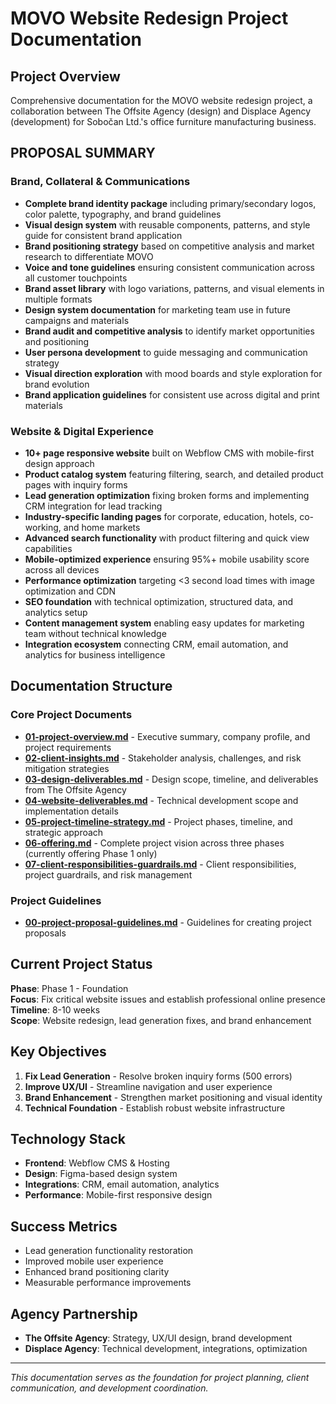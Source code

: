 # MOVO Website Redesign Project Documentation

## Project Overview
Comprehensive documentation for the MOVO website redesign project, a collaboration between The Offsite Agency (design) and Displace Agency (development) for Sobočan Ltd.'s office furniture manufacturing business.

## **PROPOSAL SUMMARY**

### **Brand, Collateral & Communications**

- **Complete brand identity package** including primary/secondary logos, color palette, typography, and brand guidelines
- **Visual design system** with reusable components, patterns, and style guide for consistent brand application
- **Brand positioning strategy** based on competitive analysis and market research to differentiate MOVO
- **Voice and tone guidelines** ensuring consistent communication across all customer touchpoints
- **Brand asset library** with logo variations, patterns, and visual elements in multiple formats
- **Design system documentation** for marketing team use in future campaigns and materials
- **Brand audit and competitive analysis** to identify market opportunities and positioning
- **User persona development** to guide messaging and communication strategy
- **Visual direction exploration** with mood boards and style exploration for brand evolution
- **Brand application guidelines** for consistent use across digital and print materials

### **Website & Digital Experience**

- **10+ page responsive website** built on Webflow CMS with mobile-first design approach
- **Product catalog system** featuring filtering, search, and detailed product pages with inquiry forms
- **Lead generation optimization** fixing broken forms and implementing CRM integration for lead tracking
- **Industry-specific landing pages** for corporate, education, hotels, co-working, and home markets
- **Advanced search functionality** with product filtering and quick view capabilities
- **Mobile-optimized experience** ensuring 95%+ mobile usability score across all devices
- **Performance optimization** targeting <3 second load times with image optimization and CDN
- **SEO foundation** with technical optimization, structured data, and analytics setup
- **Content management system** enabling easy updates for marketing team without technical knowledge
- **Integration ecosystem** connecting CRM, email automation, and analytics for business intelligence

## Documentation Structure

### Core Project Documents
- **[01-project-overview.md](01-project-overview.md)** - Executive summary, company profile, and project requirements
- **[02-client-insights.md](02-client-insights.md)** - Stakeholder analysis, challenges, and risk mitigation strategies
- **[03-design-deliverables.md](03-design-deliverables.md)** - Design scope, timeline, and deliverables from The Offsite Agency
- **[04-website-deliverables.md](04-website-deliverables.md)** - Technical development scope and implementation details
- **[05-project-timeline-strategy.md](05-project-timeline-strategy.md)** - Project phases, timeline, and strategic approach
- **[06-offering.md](06-offering.md)** - Complete project vision across three phases (currently offering Phase 1 only)
- **[07-client-responsibilities-guardrails.md](07-client-responsibilities-guardrails.md)** - Client responsibilities, project guardrails, and risk management

### Project Guidelines
- **[00-project-proposal-guidelines.md](00-project-proposal-guidelines.md)** - Guidelines for creating project proposals

## Current Project Status
**Phase**: Phase 1 - Foundation  
**Focus**: Fix critical website issues and establish professional online presence  
**Timeline**: 8-10 weeks  
**Scope**: Website redesign, lead generation fixes, and brand enhancement

## Key Objectives
1. **Fix Lead Generation** - Resolve broken inquiry forms (500 errors)
2. **Improve UX/UI** - Streamline navigation and user experience
3. **Brand Enhancement** - Strengthen market positioning and visual identity
4. **Technical Foundation** - Establish robust website infrastructure

## Technology Stack
- **Frontend**: Webflow CMS & Hosting
- **Design**: Figma-based design system
- **Integrations**: CRM, email automation, analytics
- **Performance**: Mobile-first responsive design

## Success Metrics
- Lead generation functionality restoration
- Improved mobile user experience
- Enhanced brand positioning clarity
- Measurable performance improvements

## Agency Partnership
- **The Offsite Agency**: Strategy, UX/UI design, brand development
- **Displace Agency**: Technical development, integrations, optimization

---
*This documentation serves as the foundation for project planning, client communication, and development coordination.*